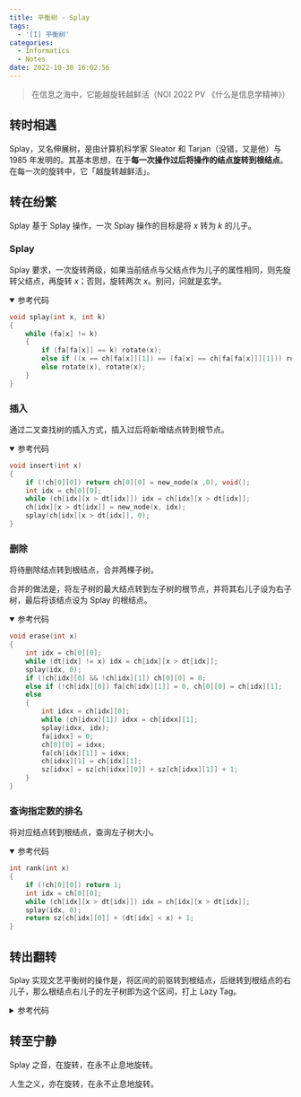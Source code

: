 ```yaml
---
title: 平衡树 - Splay
tags:
  - '[I] 平衡树'
categories:
  - Informatics
  - Notes
date: 2022-10-30 16:02:56
---
```



> 在信息之海中，它能越旋转越鲜活（NOI 2022 PV 《什么是信息学精神》）

<!--more-->

## 转时相遇

Splay，又名伸展树，是由计算机科学家 Sleator 和 Tarjan（没错，又是他）与 1985 年发明的。其基本思想，在于**每一次操作过后将操作的结点旋转到根结点**。在每一次的旋转中，它「越旋转越鲜活」。

## 转在纷繁

Splay 基于 Splay 操作，一次 Splay 操作的目标是将 $x$ 转为 $k$ 的儿子。

### Splay

Splay 要求，一次旋转两级，如果当前结点与父结点作为儿子的属性相同，则先旋转父结点，再旋转 $x$；否则，旋转两次 $x$。别问，问就是玄学。

<details class="note" open>
  <summary>参考代码</summary>

```cpp
void splay(int x, int k)
{
    while (fa[x] != k)
    {
        if (fa[fa[x]] == k) rotate(x);
        else if ((x == ch[fa[x]][1]) == (fa[x] == ch[fa[fa[x]]][1])) rotate(fa[x]), rotate(x);
        else rotate(x), rotate(x);
    }
}
```

</details>

### 插入

通过二叉查找树的插入方式，插入过后将新增结点转到根节点。

<details class="note" open>
  <summary>参考代码</summary>

```cpp
void insert(int x)
{
    if (!ch[0][0]) return ch[0][0] = new_node(x ,0), void();
    int idx = ch[0][0];
    while (ch[idx][x > dt[idx]]) idx = ch[idx][x > dt[idx]];
    ch[idx][x > dt[idx]] = new_node(x, idx);
    splay(ch[idx][x > dt[idx]], 0);
}
```

</details>

### 删除

将待删除结点转到根结点，合并两棵子树。

合并的做法是，将左子树的最大结点转到左子树的根节点，并将其右儿子设为右子树，最后将该结点设为 Splay 的根结点。

<details class="note" open>
  <summary>参考代码</summary>

```cpp
void erase(int x)
{
    int idx = ch[0][0];
    while (dt[idx] != x) idx = ch[idx][x > dt[idx]];
    splay(idx, 0);
    if (!ch[idx][0] && !ch[idx][1]) ch[0][0] = 0;
    else if (!ch[idx][0]) fa[ch[idx][1]] = 0, ch[0][0] = ch[idx][1];
    else
    {
        int idxx = ch[idx][0];
        while (ch[idxx][1]) idxx = ch[idxx][1];
        splay(idxx, idx);
        fa[idxx] = 0;
        ch[0][0] = idxx;
        fa[ch[idx][1]] = idxx;
        ch[idxx][1] = ch[idx][1];
        sz[idxx] = sz[ch[idxx][0]] + sz[ch[idxx][1]] + 1;
    }
}
```

</details>

### 查询指定数的排名

将对应结点转到根结点，查询左子树大小。

<details class="note" open>
  <summary>参考代码</summary>

```cpp
int rank(int x)
{
    if (!ch[0][0]) return 1;
    int idx = ch[0][0];
    while (ch[idx][x > dt[idx]]) idx = ch[idx][x > dt[idx]];
    splay(idx, 0);
    return sz[ch[idx][0]] + (dt[idx] < x) + 1;
}
```

</details>

## 转出翻转

Splay 实现文艺平衡树的操作是，将区间的前驱转到根结点，后继转到根结点的右儿子，那么根结点右儿子的左子树即为这个区间，打上 Lazy Tag。

<details class="note">
  <summary>参考代码</summary>

```cpp
#include <cstdio>
#include <algorithm>

using namespace std;

const int MAXN = 1e5;

class Splay_Literary
{
private:
    int dt[MAXN + 5], fa[MAXN + 5], ch[MAXN + 5][2], sz[MAXN + 5], tag[MAXN + 5], tot = 0;
    void pushdown(int x)
    {
        if (tag[x]) swap(ch[x][0], ch[x][1]);
        tag[ch[x][0]] ^= tag[x];
        tag[ch[x][1]] ^= tag[x];
        tag[x] = 0;
    }
    void rotate(int x)
    {
        int y = fa[x];
        int z = fa[y];
        int sel = x == ch[y][1];
        int w = ch[x][sel ^ 1];

        pushdown(y);
        pushdown(x);
        
        fa[x] = z;
        ch[z][y == ch[z][1]] = x;
        
        fa[y] = x;
        ch[x][sel ^ 1] = y;

        fa[w] = y;
        ch[y][sel] = w;

        sz[y] = sz[ch[y][0]] + sz[ch[y][1]] + 1;
        sz[x] = sz[ch[x][0]] + sz[ch[x][1]] + 1;
    }
    void splay(int x, int k)
    {
        while (fa[x] != k)
        {
            if (fa[fa[x]] == k) rotate(x);
            else if ((x == ch[fa[x]][1]) == (fa[x] == ch[fa[fa[x]]][1])) rotate(fa[x]), rotate(x);
            else rotate(x), rotate(x);
        }
    }
    int build(int l, int r, int f)
    {
        if (l > r) return 0;
        int mid = l + r >> 1, k = ++tot;
        dt[k] = mid;
        fa[k] = f;
        sz[k] = sz[ch[k][0] = build(l, mid - 1, k)] + sz[ch[k][1] = build(mid + 1, r, k)] + 1;
        tag[k] = 0;
        return k;
    }
    void get(int x, int k)
    {
        int idx = ch[0][0];
        while (pushdown(idx), sz[ch[idx][0]] + 1 != x)
            if (x < sz[ch[idx][0]] + 1) idx = ch[idx][0];
            else x -= sz[ch[idx][0]] + 1, idx = ch[idx][1];
        splay(idx, k);
    }
    void print(int n, int id, int rk)
    {
        if (!id) return;
        pushdown(id);
        print(n, ch[id][0], rk);
        if (dt[id] >= 1 && dt[id] <= n) printf("%d ", dt[id]);
        print(n, ch[id][1], rk + sz[ch[id][0]] + 1);
    }
public:
    void build(int n) { ch[0][0] = build(0, n + 1, 0); }
    void reverse(int l, int r)
    {
        get(l, 0);
        get(r + 2, ch[0][0]);
        tag[ch[ch[ch[0][0]][1]][0]] ^= 1;
    }
    void print(int n) { print(n, ch[0][0], 0); }
} lbt;

int n, m, l, r;

int main()
{
    scanf("%d%d", &n, &m);
    lbt.build(n);
    for (int i = 1; i <= m; i++)
    {
        scanf("%d%d", &l, &r);
        lbt.reverse(l, r);
    }
    lbt.print(n);
    return 0;
}
```

</details>

## 转至宁静

Splay 之音，在旋转，在永不止息地旋转。

人生之义，亦在旋转，在永不止息地旋转。
